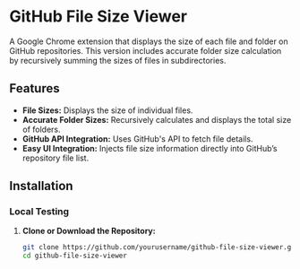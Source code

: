 # GitHub File Size Viewer

A Google Chrome extension that displays the size of each file and folder on GitHub repositories. This version includes accurate folder size calculation by recursively summing the sizes of files in subdirectories.

## Features
- **File Sizes:** Displays the size of individual files.
- **Accurate Folder Sizes:** Recursively calculates and displays the total size of folders.
- **GitHub API Integration:** Uses GitHub's API to fetch file details.
- **Easy UI Integration:** Injects file size information directly into GitHub’s repository file list.

## Installation

### Local Testing
1. **Clone or Download the Repository:**
   ```bash
   git clone https://github.com/yourusername/github-file-size-viewer.git](https://github.com/Abhay-2004/github-file-size-viewer.git
   cd github-file-size-viewer
